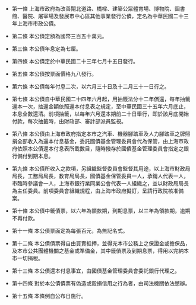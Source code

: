 * 第一條 上海市政府為改善閘北道路、橋樑、建築公眾體育場、博物院、圖書館、醫院、屠宰場及發展市中心區其他事業發行公債，定名為中華民國二十三年上海市市政公債。

* 第二條 本公債定額為國幣三百五十萬元。

* 第三條 本公債年息定為七厘。

* 第四條 本公債定於中華民國二十三年七月十五日發行。

* 第五條 本公債按票面價格九八發行。

* 第六條 本公債每年付息二次，以六月三十日及十二月三十一日行之。

* 第七條 本公債自中華民國二十四年六月起，用抽籤法分十二年償還，每年抽籤還本一次，抽還金額依照還本付息表之規定，至中華民國三十五年六月底止，本息全數還清。前項抽籤，以每年六月還本期前二十日舉行，即於該月底開始付款，每次抽籤時，由財政部、審計部派員監視。

* 第八條 本公債由上海市政府指定本市之汽車、機器腳踏車及人力腳踏車之牌照捐全部收入為還本付息基金，委託國債基金管理委員會代為保管，由上海市政府依照本公債還本付息表所載數目，隨時撥存於國債基金管理委員會指定之銀行備付到期本息。

* 第九條 本公債所收入之款項，另組織監督委員會監督其用途，以上海市財政局局長，工務局局長，教育局局長，國債基金保管委員一人，承銷人代表一人，市臨時參議會一人，上海市銀行業同業公會代表一人組織之，並以財政局局長為主任委員。前項委員會組織規程，由上海市政府擬訂，呈請行政院核准備案。

* 第十條 本公債中籤債票，以六年為領款期，到期息票，以三年為領款期，逾期不再付款。

* 第十一條 本公債票面定為每張百元，為無記名式。

* 第十二條 本公債債票得自由買賣抵押，並得充本市公務上之保證金或擔保品，及本市公共團體機關之基金或準備金，其中籤債票及到期息票，得用以完納本市一切捐稅。

* 第十三條 本公債還本付息事宜，由國債基金管理委員會委託銀行代理之。

* 第十四條 對於本公債債票有偽造或毀損信用之行為者，由司法機關依法懲辦。

* 第十五條 本條例自公布日施行。

